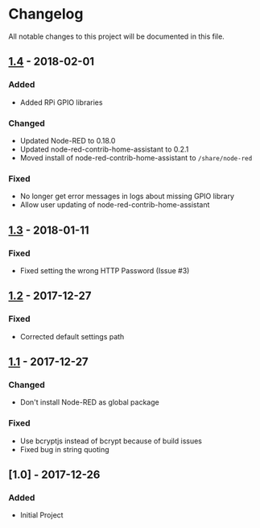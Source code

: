 # Changelog
All notable changes to this project will be documented in this file.

## [1.4] - 2018-02-01
### Added
- Added RPi GPIO libraries

### Changed
- Updated Node-RED to 0.18.0
- Updated node-red-contrib-home-assistant to 0.2.1
- Moved install of node-red-contrib-home-assistant to `/share/node-red`

### Fixed
- No longer get error messages in logs about missing GPIO library
- Allow user updating of node-red-contrib-home-assistant

## [1.3] - 2018-01-11
### Fixed
- Fixed setting the wrong HTTP Password (Issue #3)

## [1.2] - 2017-12-27
### Fixed
- Corrected default settings path

## [1.1] - 2017-12-27
### Changed
- Don't install Node-RED as global package

### Fixed
- Use bcryptjs instead of bcrypt because of build issues
- Fixed bug in string quoting

## [1.0] - 2017-12-26
### Added
- Initial Project

[1.4]: https://github.com/korylprince/hassio-node-red/compare/1.3...1.4
[1.3]: https://github.com/korylprince/hassio-node-red/compare/1.2...1.3
[1.2]: https://github.com/korylprince/hassio-node-red/compare/1.1...1.2
[1.1]: https://github.com/korylprince/hassio-node-red/compare/1.0...1.1
